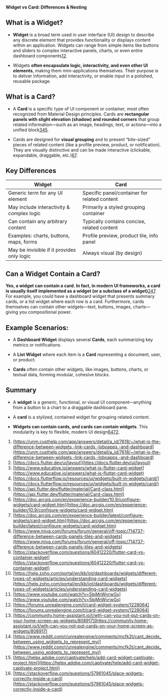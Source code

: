 **Widget vs Card: Differences & Nesting**

## What is a Widget?

- **Widget** is a broad term used in user interface (UI) design to describe any discrete element that provides functionality or displays content within an application. Widgets can range from simple items like buttons and sliders to complex interactive panels, charts, or even entire dashboard components[1](https://unm.custhelp.com/app/answers/detail/a_id/7618/~/what-is-the-difference-between-widgets,-link-cards,-loboapps,-and-dashboard)[2](https://docs.flutter.dev/ui/layout).
    
- Widgets **often encapsulate logic, interactivity, and even other UI elements**, making them mini-applications themselves. Their purpose is to deliver information, add interactivity, or enable input in a polished, reusable package.
    

## What is a Card?

- A **Card** is a specific type of UI component or container, most often recognized from Material Design principles. Cards are **rectangular panels with slight elevation (shadow) and rounded corners** that group related information—such as an image, headings, text, or actions—into a unified block[3](https://www.educative.io/answers/what-is-flutter-card-widget)[4](https://docs.flutterflow.io/resources/ui/widgets/built-in-widgets/card/)[5](https://api.flutter.dev/flutter/material/Card-class.html).
    
- Cards are designed for **visual grouping** and to present “bite-sized” pieces of related content (like a profile preview, product, or notification). They are visually distinctive and can be made interactive (clickable, expandable, draggable, etc.)[6](https://doc.arcgis.com/en/experience-builder/10.9/configure-widgets/card-widget.htm)[7](https://doc.arcgis.com/en/experience-builder/latest/configure-widgets/card-widget.htm).
    

## Key Differences

|Widget|Card|
|---|---|
|Generic term for any UI element|Specific panel/container for related content|
|May include interactivity & complex logic|Primarily a styled grouping container|
|Can contain any arbitrary content|Typically contains concise, related content|
|Examples: charts, buttons, maps, forms|Profile preview, product tile, info panel|
|May be invisible if it provides only logic|Always visual (by design)|

## Can a Widget Contain a Card?

**Yes, a widget can contain a card. In fact, in modern UI frameworks, a card is usually itself implemented as a widget (or a subclass of a widget)**[2](https://docs.flutter.dev/ui/layout)[4](https://docs.flutterflow.io/resources/ui/widgets/built-in-widgets/card/)[7](https://doc.arcgis.com/en/experience-builder/latest/configure-widgets/card-widget.htm). For example, you could have a dashboard widget that presents summary cards, or a list widget where each row is a card. Furthermore, cards themselves can contain other widgets—text, buttons, images, charts—giving you compositional power.

## Example Scenarios:

- A **Dashboard Widget** displays several **Cards**, each summarizing key metrics or notifications.
    
- A **List Widget** where each item is a **Card** representing a document, user, or product.
    
- **Cards** often contain other widgets, like images, buttons, charts, or textual data, forming modular, cohesive blocks.
    

## Summary

- A **widget** is a generic, functional, or visual UI component—anything from a button to a chart to a draggable dashboard pane.
    
- A **card** is a stylized, contained widget for grouping related content.
    
- **Widgets can contain cards, and cards can contain widgets**. This modularity is key to flexible, modern UI design[6](https://doc.arcgis.com/en/experience-builder/10.9/configure-widgets/card-widget.htm)[4](https://docs.flutterflow.io/resources/ui/widgets/built-in-widgets/card/)[7](https://doc.arcgis.com/en/experience-builder/latest/configure-widgets/card-widget.htm)[2](https://docs.flutter.dev/ui/layout).
    

1. [https://unm.custhelp.com/app/answers/detail/a_id/7618/~/what-is-the-difference-between-widgets,-link-cards,-loboapps,-and-dashboard](https://unm.custhelp.com/app/answers/detail/a_id/7618/~/what-is-the-difference-between-widgets,-link-cards,-loboapps,-and-dashboard)
2. [https://docs.flutter.dev/ui/layout](https://docs.flutter.dev/ui/layout)
3. [https://www.educative.io/answers/what-is-flutter-card-widget](https://www.educative.io/answers/what-is-flutter-card-widget)
4. [https://docs.flutterflow.io/resources/ui/widgets/built-in-widgets/card/](https://docs.flutterflow.io/resources/ui/widgets/built-in-widgets/card/)
5. [https://api.flutter.dev/flutter/material/Card-class.html](https://api.flutter.dev/flutter/material/Card-class.html)
6. [https://doc.arcgis.com/en/experience-builder/10.9/configure-widgets/card-widget.htm](https://doc.arcgis.com/en/experience-builder/10.9/configure-widgets/card-widget.htm)
7. [https://doc.arcgis.com/en/experience-builder/latest/configure-widgets/card-widget.htm](https://doc.arcgis.com/en/experience-builder/latest/configure-widgets/card-widget.htm)
8. [https://www.miva.com/forums/forum/general/off-topic/714737-difference-between-cards-panels-tiles-and-widgets](https://www.miva.com/forums/forum/general/off-topic/714737-difference-between-cards-panels-tiles-and-widgets)
9. [https://stackoverflow.com/questions/60412220/flutter-card-vs-container-widget](https://stackoverflow.com/questions/60412220/flutter-card-vs-container-widget)
10. [https://help.zoho.com/portal/en/kb/iot/dashboards/widgets/different-types-of-widgets/articles/understanding-card-widgets](https://help.zoho.com/portal/en/kb/iot/dashboards/widgets/different-types-of-widgets/articles/understanding-card-widgets)
11. [https://www.youtube.com/watch?v=5lpMnWvrwGs](https://www.youtube.com/watch?v=5lpMnWvrwGs)
12. [https://forums.unrealengine.com/t/card-widget-system/1228064](https://forums.unrealengine.com/t/card-widget-system/1228064)
13. [https://community.home-assistant.io/t/wth-can-you-not-put-cards-on-your-home-screen-as-widgets/808917](https://community.home-assistant.io/t/wth-can-you-not-put-cards-on-your-home-screen-as-widgets/808917)
14. [https://www.reddit.com/r/unrealengine/comments/mcfk2t/cant_decide_between_using_widgets_to_represent_my/](https://www.reddit.com/r/unrealengine/comments/mcfk2t/cant_decide_between_using_widgets_to_represent_my/)
15. [https://helpx.adobe.com/captivate/help/add-card-widget-captivate-project.html](https://helpx.adobe.com/captivate/help/add-card-widget-captivate-project.html)
16. [https://stackoverflow.com/questions/57961045/place-widgets-correctly-inside-a-card](https://stackoverflow.com/questions/57961045/place-widgets-correctly-inside-a-card)